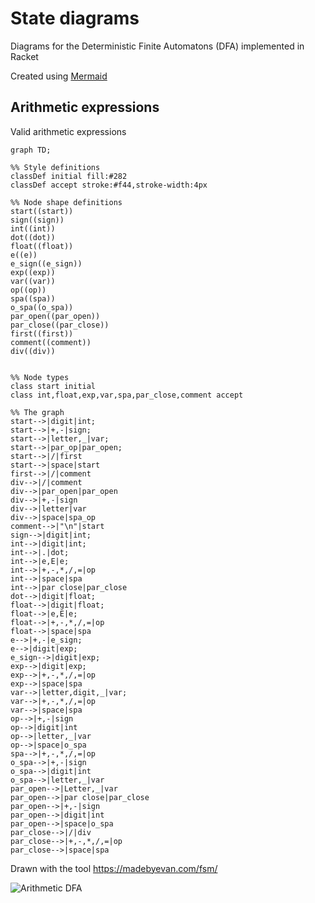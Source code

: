 # State diagrams

Diagrams for the Deterministic Finite Automatons (DFA) implemented in Racket

Created using [Mermaid](https://mermaid.js.org/syntax/flowchart.html)


## Arithmetic expressions

Valid arithmetic expressions

```mermaid
graph TD;

%% Style definitions
classDef initial fill:#282
classDef accept stroke:#f44,stroke-width:4px

%% Node shape definitions
start((start))
sign((sign))
int((int))
dot((dot))
float((float))
e((e))
e_sign((e_sign))
exp((exp))
var((var))
op((op))
spa((spa))
o_spa((o_spa))
par_open((par_open))
par_close((par_close))
first((first))
comment((comment))
div((div))


%% Node types
class start initial
class int,float,exp,var,spa,par_close,comment accept

%% The graph
start-->|digit|int;
start-->|+,-|sign;
start-->|letter,_|var;
start-->|par_op|par_open;
start-->|/|first
start-->|space|start
first-->|/|comment
div-->|/|comment
div-->|par_open|par_open
div-->|+,-|sign
div-->|letter|var
div-->|space|spa_op
comment-->|"\n"|start
sign-->|digit|int;
int-->|digit|int;
int-->|.|dot;
int-->|e,E|e;
int-->|+,-,*,/,=|op
int-->|space|spa
int-->|par close|par_close
dot-->|digit|float;
float-->|digit|float;
float-->|e,E|e;
float-->|+,-,*,/,=|op
float-->|space|spa
e-->|+,-|e_sign;
e-->|digit|exp;
e_sign-->|digit|exp;
exp-->|digit|exp;
exp-->|+,-,*,/,=|op
exp-->|space|spa
var-->|letter,digit,_|var;
var-->|+,-,*,/,=|op
var-->|space|spa
op-->|+,-|sign
op-->|digit|int
op-->|letter,_|var
op-->|space|o_spa
spa-->|+,-,*,/,=|op
o_spa-->|+,-|sign
o_spa-->|digit|int
o_spa-->|letter,_|var
par_open-->|Letter,_|var
par_open-->|par close|par_close
par_open-->|+,-|sign
par_open-->|digit|int
par_open-->|space|o_spa
par_close-->|/|div
par_close-->|+,-,*,/,=|op
par_close-->|space|spa
```

Drawn with the tool https://madebyevan.com/fsm/

![Arithmetic DFA](arithmetic_dfa.png)

